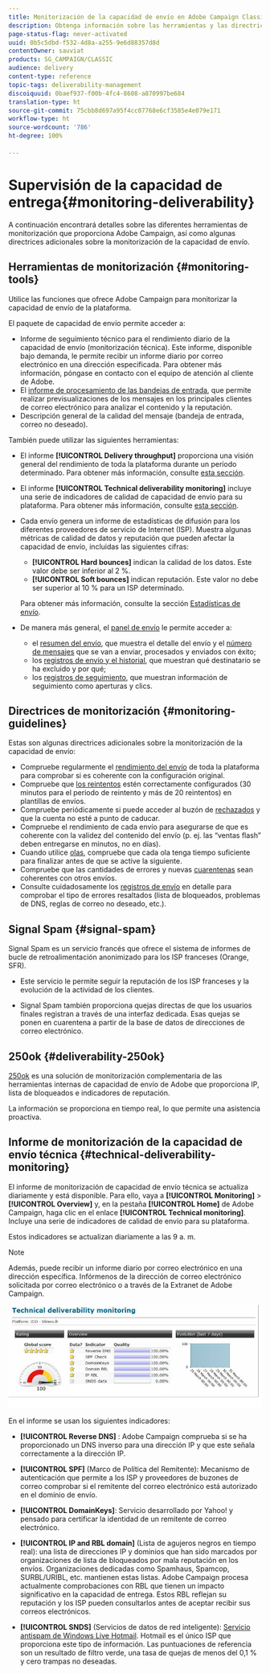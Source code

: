 ```yaml
---
title: Monitorización de la capacidad de envío en Adobe Campaign Classic
description: Obtenga información sobre las herramientas y las directrices sobre la monitorización de capacidad de envío en Adobe Campaign Classic.
page-status-flag: never-activated
uuid: 0b5c5dbd-f532-4d8a-a255-9e6d88357d8d
contentOwner: sauviat
products: SG_CAMPAIGN/CLASSIC
audience: delivery
content-type: reference
topic-tags: deliverability-management
discoiquuid: 0baef937-f00b-4fc4-8608-a870997be684
translation-type: ht
source-git-commit: 75cbb8d697a95f4cc07768e6cf3585e4e079e171
workflow-type: ht
source-wordcount: '786'
ht-degree: 100%

---
```



# Supervisión de la capacidad de entrega{#monitoring-deliverability}

A continuación encontrará detalles sobre las diferentes herramientas de monitorización que proporciona Adobe Campaign, así como algunas directrices adicionales sobre la monitorización de la capacidad de envío.

## Herramientas de monitorización {#monitoring-tools}

Utilice las funciones que ofrece Adobe Campaign para monitorizar la capacidad de envío de la plataforma.

El paquete de capacidad de envío permite acceder a:

* Informe de seguimiento técnico para el rendimiento diario de la capacidad de envío (monitorización técnica). Este informe, disponible bajo demanda, le permite recibir un informe diario por correo electrónico en una dirección especificada. Para obtener más información, póngase en contacto con el equipo de atención al cliente de Adobe.
* El [informe de procesamiento de las bandejas de entrada](../../delivery/using/inbox-rendering.md), que permite realizar previsualizaciones de los mensajes en los principales clientes de correo electrónico para analizar el contenido y la reputación.
* Descripción general de la calidad del mensaje (bandeja de entrada, correo no deseado).

También puede utilizar las siguientes herramientas:

* El informe **[!UICONTROL Delivery throughput]** proporciona una visión general del rendimiento de toda la plataforma durante un período determinado. Para obtener más información, consulte [esta sección](../../reporting/using/global-reports.md#delivery-throughput).
* El informe **[!UICONTROL Technical deliverability monitoring]** incluye una serie de indicadores de calidad de capacidad de envío para su plataforma. Para obtener más información, consulte [esta sección](#technical-deliverability-monitoring).
* Cada envío genera un informe de estadísticas de difusión para los diferentes proveedores de servicio de Internet (ISP). Muestra algunas métricas de calidad de datos y reputación que pueden afectar la capacidad de envío, incluidas las siguientes cifras:
   * **[!UICONTROL Hard bounces]** indican la calidad de los datos. Este valor debe ser inferior al 2 %.
   * **[!UICONTROL Soft bounces]** indican reputación. Este valor no debe ser superior al 10 % para un ISP determinado.

   Para obtener más información, consulte la sección [Estadísticas de envío](../../reporting/using/global-reports.md#delivery-statistics).
* De manera más general, el [panel de envío](../../delivery/using/monitoring-a-delivery.md#delivery-dashboard) le permite acceder a:
   * el [resumen del envío](../../delivery/using/monitoring-a-delivery.md#delivery-summary), que muestra el detalle del envío y el [número de mensajes](../../delivery/using/monitoring-a-delivery.md#number-of-messages-sent) que se van a enviar, procesados y enviados con éxito;
   * los [registros de envío y el historial](../../delivery/using/monitoring-a-delivery.md#delivery-logs-and-history), que muestran qué destinatario se ha excluido y por qué;
   * los [registros de seguimiento](../../delivery/using/monitoring-a-delivery.md#tracking-logs), que muestran información de seguimiento como aperturas y clics.

## Directrices de monitorización {#monitoring-guidelines}

Estas son algunas directrices adicionales sobre la monitorización de la capacidad de envío:

* Compruebe regularmente el [rendimiento del envío](../../reporting/using/global-reports.md#delivery-throughput) de toda la plataforma para comprobar si es coherente con la configuración original.
* Compruebe que [los reintentos](../../delivery/using/understanding-delivery-failures.md#retries-after-a-delivery-temporary-failure) estén correctamente configurados (30 minutos para el periodo de reintento y más de 20 reintentos) en plantillas de envíos.
* Compruebe periódicamente si puede acceder al buzón de [rechazados](../../delivery/using/understanding-delivery-failures.md#bounce-mail-management) y que la cuenta no esté a punto de caducar.
* Compruebe el rendimiento de cada envío para asegurarse de que es coherente con la validez del contenido del envío (p. ej. las “ventas flash” deben entregarse en minutos, no en días).
* Cuando utilice [olas](../../delivery/using/steps-sending-the-delivery.md#sending-using-multiple-waves), compruebe que cada ola tenga tiempo suficiente para finalizar antes de que se active la siguiente.
* Compruebe que las cantidades de errores y nuevas [cuarentenas](../../delivery/using/understanding-quarantine-management.md) sean coherentes con otros envíos.
* Consulte cuidadosamente los [registros de envío](../../delivery/using/monitoring-a-delivery.md#delivery-logs-and-history) en detalle para comprobar el tipo de errores resaltados (lista de bloqueados, problemas de DNS, reglas de correo no deseado, etc.).

## Signal Spam {#signal-spam}

Signal Spam es un servicio francés que ofrece el sistema de informes de bucle de retroalimentación anonimizado para los ISP franceses (Orange, SFR).

* Este servicio le permite seguir la reputación de los ISP franceses y la evolución de la actividad de los clientes.

* Signal Spam también proporciona quejas directas de que los usuarios finales registran a través de una interfaz dedicada. Esas quejas se ponen en cuarentena a partir de la base de datos de direcciones de correo electrónico.

## 250ok {#deliverability-250ok}

[250ok](https://250ok.com/) es una solución de monitorización complementaria de las herramientas internas de capacidad de envío de Adobe que proporciona IP, lista de bloqueados e indicadores de reputación.

La información se proporciona en tiempo real, lo que permite una asistencia proactiva.

## Informe de monitorización de la capacidad de envío técnica {#technical-deliverability-monitoring}

El informe de monitorización de capacidad de envío técnica se actualiza diariamente y está disponible. Para ello, vaya a **[!UICONTROL Monitoring]** > **[!UICONTROL Overview]** y, en la pestaña **[!UICONTROL Home]** de Adobe Campaign, haga clic en el enlace **[!UICONTROL Technical monitoring]**. Incluye una serie de indicadores de calidad de envío para su plataforma.

Estos indicadores se actualizan diariamente a las 9 a. m.

>[!NOTE]
>
>Además, puede recibir un informe diario por correo electrónico en una dirección específica. Infórmenos de la dirección de correo electrónico solicitada por correo electrónico o a través de la Extranet de Adobe Campaign.

![](assets/s_tn_del_monitoring.png)

En el informe se usan los siguientes indicadores:

* **[!UICONTROL Reverse DNS]** : Adobe Campaign comprueba si se ha proporcionado un DNS inverso para una dirección IP y que este señala correctamente a la dirección IP.

* **[!UICONTROL SPF]** (Marco de Política del Remitente): Mecanismo de autenticación que permite a los ISP y proveedores de buzones de correo comprobar si el remitente del correo electrónico está autorizado en el dominio de envío.

* **[!UICONTROL DomainKeys]**: Servicio desarrollado por Yahoo! y pensado para certificar la identidad de un remitente de correo electrónico.

* **[!UICONTROL IP and RBL domain]** (Lista de agujeros negros en tiempo real): una lista de direcciones IP y dominios que han sido marcados por organizaciones de lista de bloqueados por mala reputación en los envíos. Organizaciones dedicadas como Spamhaus, Spamcop, SURBL/URIBL, etc. mantienen estas listas. Adobe Campaign procesa actualmente comprobaciones con RBL que tienen un impacto significativo en la capacidad de entrega. Estos RBL reflejan su reputación y los ISP pueden consultarlos antes de aceptar recibir sus correos electrónicos.

* **[!UICONTROL SNDS]** (Servicios de datos de red inteligente): [Servicio antispam de Windows Live Hotmail](https://sendersupport.olc.protection.outlook.com/snds/FAQ.aspx). Hotmail es el único ISP que proporciona este tipo de información. Las puntuaciones de referencia son un resultado de filtro verde, una tasa de quejas de menos del 0,1 % y cero trampas no deseadas.

<!--### Delivery Reports - Broadcast Statistics {#broadcast-statistics}

Each delivery will generate a broadcast statistics report when you open a delivery in the “Deliveries List”, which includes some reputation metrics that may impact your deliverability.-->
